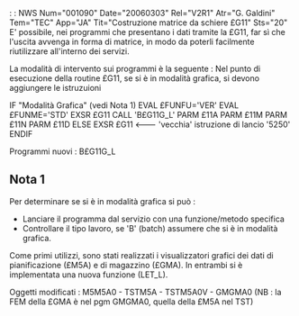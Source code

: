  :  : NWS Num="001090" Date="20060303" Rel="V2R1" Atr="G. Galdini" Tem="TEC" App="JA" Tit="Costruzione matrice da schiere £G11" Sts="20"
E' possibile, nei programmi che presentano i dati tramite la £G11, far sì che l'uscita avvenga in forma di matrice, in modo da poterli facilmente riutilizzare all'interno dei servizi.

La modalità di intervento sui programmi è la seguente : 
Nel punto di esecuzione della routine £G11, se si è in modalità grafica, si devono aggiungere le istruzuioni

IF "Modalità Grafica" (vedi Nota 1)
EVAL £FUNFU='VER'
EVAL £FUNME='STD'
EXSR £G11
CALL 'B£G11G_L'
PARM £11A
PARM £11M
PARM £11N
PARM £11D
ELSE
EXSR £G11  <--- 'vecchia' istruzione di lancio '5250'
ENDIF

Programmi nuovi :  B£G11G_L

Nota 1
-------
Per determinare se si è in modalità grafica si può : 
- Lanciare il programma dal servizio con una funzione/metodo specifica
- Controllare il tipo lavoro, se 'B' (batch) assumere che si è in modalità grafica.


Come primi utilizzi, sono stati realizzati i visualizzatori grafici dei dati di pianificazione (£M5A) e di magazzino (£GMA).
In entrambi si è implementata una nuova funzione (LET_L).

Oggetti modificati : 
M5M5A0 - TSTM5A - TSTM5A0V - GMGMA0
(NB :  la FEM della £GMA è nel pgm GMGMA0, quella della £M5A nel TST)
